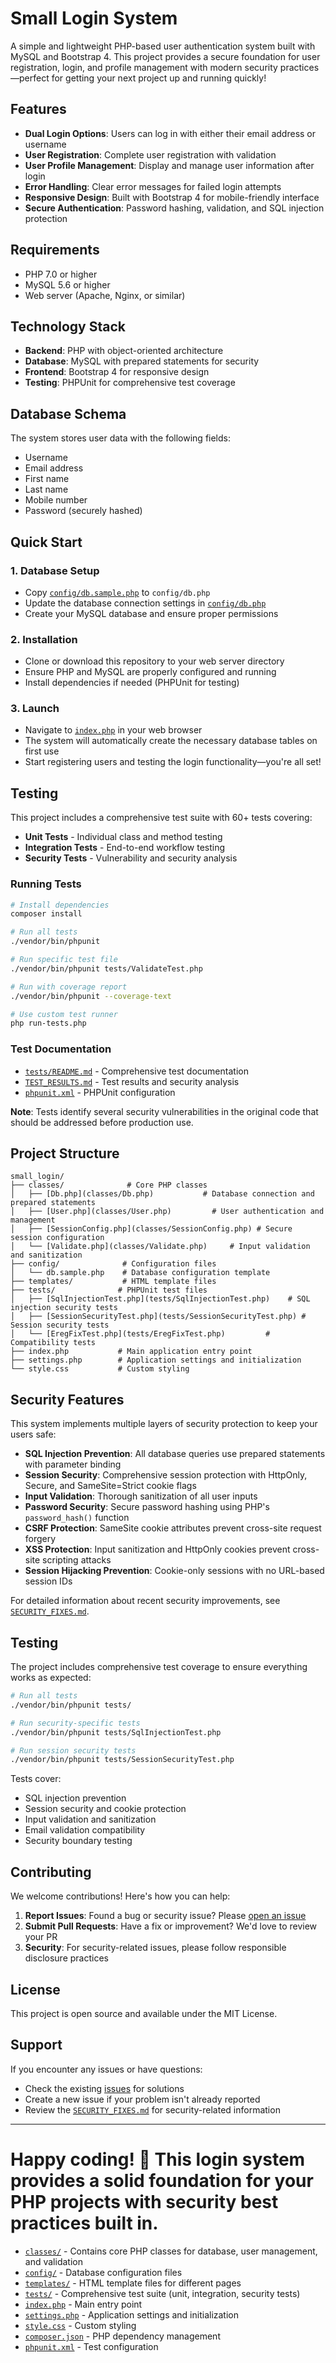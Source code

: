 # Small Login System

A simple and lightweight PHP-based user authentication system built with MySQL and Bootstrap 4. This project provides a secure foundation for user registration, login, and profile management with modern security practices—perfect for getting your next project up and running quickly!

## Features

- **Dual Login Options**: Users can log in with either their email address or username
- **User Registration**: Complete user registration with validation
- **User Profile Management**: Display and manage user information after login
- **Error Handling**: Clear error messages for failed login attempts
- **Responsive Design**: Built with Bootstrap 4 for mobile-friendly interface
- **Secure Authentication**: Password hashing, validation, and SQL injection protection

## Requirements

- PHP 7.0 or higher
- MySQL 5.6 or higher
- Web server (Apache, Nginx, or similar)

## Technology Stack

- **Backend**: PHP with object-oriented architecture
- **Database**: MySQL with prepared statements for security
- **Frontend**: Bootstrap 4 for responsive design
- **Testing**: PHPUnit for comprehensive test coverage

## Database Schema

The system stores user data with the following fields:
- Username
- Email address
- First name
- Last name
- Mobile number
- Password (securely hashed)

## Quick Start

### 1. Database Setup
- Copy [`config/db.sample.php`](config/db.sample.php) to `config/db.php`
- Update the database connection settings in [`config/db.php`](config/db.php)
- Create your MySQL database and ensure proper permissions

### 2. Installation
- Clone or download this repository to your web server directory
- Ensure PHP and MySQL are properly configured and running
- Install dependencies if needed (PHPUnit for testing)

### 3. Launch
- Navigate to [`index.php`](index.php) in your web browser
- The system will automatically create the necessary database tables on first use
- Start registering users and testing the login functionality—you're all set!

## Testing

This project includes a comprehensive test suite with 60+ tests covering:

- **Unit Tests** - Individual class and method testing
- **Integration Tests** - End-to-end workflow testing
- **Security Tests** - Vulnerability and security analysis

### Running Tests

```bash
# Install dependencies
composer install

# Run all tests
./vendor/bin/phpunit

# Run specific test file
./vendor/bin/phpunit tests/ValidateTest.php

# Run with coverage report
./vendor/bin/phpunit --coverage-text

# Use custom test runner
php run-tests.php
```

### Test Documentation

- [`tests/README.md`](tests/README.md) - Comprehensive test documentation
- [`TEST_RESULTS.md`](TEST_RESULTS.md) - Test results and security analysis
- [`phpunit.xml`](phpunit.xml) - PHPUnit configuration

**Note**: Tests identify several security vulnerabilities in the original code that should be addressed before production use.

## Project Structure
```
small_login/
├── classes/              # Core PHP classes
│   ├── [Db.php](classes/Db.php)           # Database connection and prepared statements
│   ├── [User.php](classes/User.php)         # User authentication and management
│   ├── [SessionConfig.php](classes/SessionConfig.php) # Secure session configuration
│   └── [Validate.php](classes/Validate.php)     # Input validation and sanitization
├── config/              # Configuration files
│   └── db.sample.php    # Database configuration template
├── templates/           # HTML template files
├── tests/              # PHPUnit test files
│   ├── [SqlInjectionTest.php](tests/SqlInjectionTest.php)    # SQL injection security tests
│   ├── [SessionSecurityTest.php](tests/SessionSecurityTest.php) # Session security tests
│   └── [EregFixTest.php](tests/EregFixTest.php)         # Compatibility tests
├── index.php           # Main application entry point
├── settings.php        # Application settings and initialization
└── style.css           # Custom styling
```

## Security Features

This system implements multiple layers of security protection to keep your users safe:

- **SQL Injection Prevention**: All database queries use prepared statements with parameter binding
- **Session Security**: Comprehensive session protection with HttpOnly, Secure, and SameSite=Strict cookie flags
- **Input Validation**: Thorough sanitization of all user inputs
- **Password Security**: Secure password hashing using PHP's `password_hash()` function
- **CSRF Protection**: SameSite cookie attributes prevent cross-site request forgery
- **XSS Protection**: Input sanitization and HttpOnly cookies prevent cross-site scripting attacks
- **Session Hijacking Prevention**: Cookie-only sessions with no URL-based session IDs

For detailed information about recent security improvements, see [`SECURITY_FIXES.md`](SECURITY_FIXES.md).

## Testing

The project includes comprehensive test coverage to ensure everything works as expected:

```bash
# Run all tests
./vendor/bin/phpunit tests/

# Run security-specific tests
./vendor/bin/phpunit tests/SqlInjectionTest.php

# Run session security tests
./vendor/bin/phpunit tests/SessionSecurityTest.php
```

Tests cover:
- SQL injection prevention
- Session security and cookie protection
- Input validation and sanitization
- Email validation compatibility
- Security boundary testing

## Contributing

We welcome contributions! Here's how you can help:

1. **Report Issues**: Found a bug or security issue? Please [open an issue](../../issues)
2. **Submit Pull Requests**: Have a fix or improvement? We'd love to review your PR
3. **Security**: For security-related issues, please follow responsible disclosure practices

## License

This project is open source and available under the MIT License.

## Support

If you encounter any issues or have questions:
- Check the existing [issues](../../issues) for solutions
- Create a new issue if your problem isn't already reported
- Review the [`SECURITY_FIXES.md`](SECURITY_FIXES.md) for security-related information

---

**Happy coding!** 🚀 This login system provides a solid foundation for your PHP projects with security best practices built in.
=======
- [`classes/`](classes/) - Contains core PHP classes for database, user management, and validation
- [`config/`](config/) - Database configuration files
- [`templates/`](templates/) - HTML template files for different pages
- [`tests/`](tests/) - Comprehensive test suite (unit, integration, security tests)
- [`index.php`](index.php) - Main entry point
- [`settings.php`](settings.php) - Application settings and initialization
- [`style.css`](style.css) - Custom styling
- [`composer.json`](composer.json) - PHP dependency management
- [`phpunit.xml`](phpunit.xml) - Test configuration
